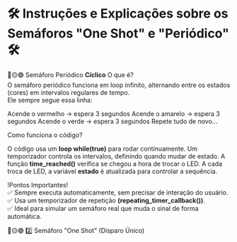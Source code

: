 # 🛠️ Instruções e Explicações sobre os Semáforos "One Shot" e "Periódico" 🛠️

🔴🟡🟢 Semáforo Periódico **Cíclico**
O que é?                                                                                                                                                                                                     
O semáforo periódico funciona em loop infinito, alternando entre os estados (cores) em intervalos regulares de tempo.                                                                                          
Ele sempre segue essa linha:

Acende o vermelho → espera 3 segundos
Acende o amarelo → espera 3 segundos
Acende o verde → espera 3 segundos
Repete tudo de novo...

Como funciona o código?

O código usa um **loop while(true)** para rodar continuamente.
Um temporizador controla os intervalos, definindo quando mudar de estado.
A função **time_reached()** verifica se chegou a hora de trocar o LED.
A cada troca de LED, a variável **estado** é atualizada para controlar a sequência.

!Pontos Importantes!                                                                                                                                                                                                    
✅ Sempre executa automaticamente, sem precisar de interação do usuário.                                                                                                                                    
✅ Usa um temporizador de repetição **(repeating_timer_callback())**.                                                                                                                                       
✅ Ideal para simular um semáforo real que muda o sinal de forma automática.    

🔴🟡🟢 2️⃣ Semáforo "One Shot" (Disparo Único)
                                                                                                                            




